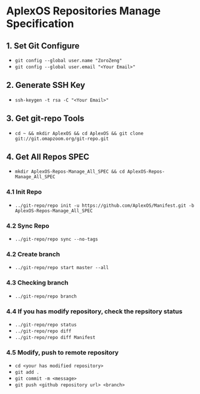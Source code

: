 # AplexOS Repositories Manage Specification

## 1. Set Git Configure

* `git config --global user.name "ZoroZeng"`
* `git config --global user.email "<Your Email>"`

## 2. Generate SSH Key

* `ssh-keygen -t rsa -C "<Your Email>"`


## 3. Get git-repo Tools

* `cd ~ && mkdir AplexOS && cd AplexOS && git clone git://git.omapzoom.org/git-repo.git`


## 4. Get All Repos SPEC

* `mkdir AplexOS-Repos-Manage_All_SPEC && cd AplexOS-Repos-Manage_All_SPEC`

### 4.1 Init Repo

* `../git-repo/repo init -u https://github.com/AplexOS/Manifest.git -b AplexOS-Repos-Manage_All_SPEC`

### 4.2 Sync Repo

* `../git-repo/repo sync --no-tags`

### 4.2 Create branch

* `../git-repo/repo start master --all`

### 4.3 Checking branch

* `../git-repo/repo branch`

### 4.4 If you has modify repository, check the repsitory status

* `../git-repo/repo status`
* `../git-repo/repo diff`
* `../git-repo/repo diff Manifest`

### 4.5 Modify, push to remote repository

* `cd <your has modified repository>`
* `git add .`
* `git commit -m <message>`
* `git push <github repository url> <branch>`
